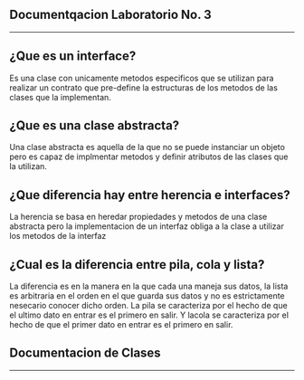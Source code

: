 Documentqacion Laboratorio No. 3
--------------------------------
--------------------------------
¿Que es un interface?
-----------------------
Es una clase con unicamente metodos especificos que se utilizan para realizar un contrato que pre-define la estructuras de los metodos de las clases que la implementan.

¿Que es una clase abstracta?
----------------------------
Una clase abstracta es aquella de la que no se puede instanciar un objeto pero es capaz de implmentar metodos y definir atributos de las clases que la utilizan.

¿Que diferencia hay entre herencia e interfaces?
------------------------------------------------
La herencia se basa en heredar propiedades y metodos de una clase abstracta pero la implementacion de un interfaz obliga a la clase a utilizar los metodos de la interfaz

¿Cual es la diferencia entre pila, cola y lista?
------------------------------------------------
La diferencia es en la manera en la que cada una maneja sus datos, la lista es arbitraria en el orden en el que guarda sus datos y no es estrictamente nesecario conocer dicho orden. La pila se caracteriza por el hecho de que el ultimo dato en entrar es el primero en salir. Y lacola se caracteriza por el hecho de que el primer dato en entrar es el primero en salir.

Documentacion de Clases
-----------------------
-----------------------
